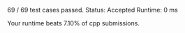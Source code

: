 69 / 69 test cases passed.
Status: Accepted
Runtime: 0 ms

Your runtime beats 7.10% of cpp submissions.
